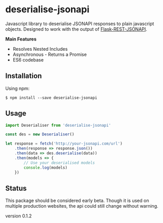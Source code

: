 # deserialise-jsonapi
Javascript library to deserialise JSONAPI responses to plain javascript objects.
Designed to work with the output of [Flask-REST-JSONAPI](https://github.com/miLibris/flask-rest-jsonapi/).

**Main Features**
* Resolves Nested Includes
* Asynchronous - Returns a Promise
* ES6 codebase

## Installation
Using npm:
```shell
$ npm install --save deserialise-jsonapi
```

## Usage
```js
import Deserialiser from 'deserialise-jsonapi'

const des = new Deserialiser()

let response = fetch('http://your-jsonapi.com/url')
    .then(response => response.json())
    .then(data => des.deserialise(data))
    .then(models => {
        // Use your deserialised models
        console.log(models)
    })
```

## Status
This package should be considered early beta. Though it is used on multiple production websites, the api could still change without warning.

version 0.1.2
